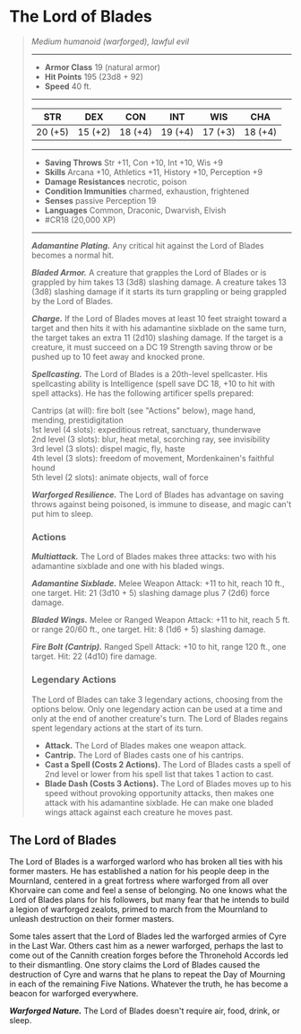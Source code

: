 # The Lord of Blades
>*Medium humanoid (warforged), lawful evil*
>___
>- **Armor Class** 19 (natural armor)
>- **Hit Points** 195 (23d8 + 92)
>- **Speed** 40 ft.
>___
>|STR|DEX|CON|INT|WIS|CHA|
>|:---:|:---:|:---:|:---:|:---:|:---:|
>|20 (+5)|15 (+2)|18 (+4)|19 (+4)|17 (+3)|18 (+4)|
>___
>- **Saving Throws** Str +11, Con +10, Int +10, Wis +9
>- **Skills** Arcana +10, Athletics +11, History +10, Perception +9
>- **Damage Resistances** necrotic, poison
>- **Condition Immunities** charmed, exhaustion, frightened
>- **Senses** passive Perception 19
>- **Languages** Common, Draconic, Dwarvish, Elvish
>- #CR18 (20,000 XP)
>___
>***Adamantine Plating.*** Any critical hit against the Lord of Blades becomes a normal hit.  
>
>***Bladed Armor.*** A creature that grapples the Lord of Blades or is grappled by him takes 13 (3d8) slashing damage. A creature takes 13 (3d8) slashing damage if it starts its turn grappling or being grappled by the Lord of Blades.  
>
>***Charge.*** If the Lord of Blades moves at least 10 feet straight toward a target and then hits it with his adamantine sixblade on the same turn, the target takes an extra 11 (2d10) slashing damage. If the target is a creature, it must succeed on a DC 19 Strength saving throw or be pushed up to 10 feet away and knocked prone.  
>
>***Spellcasting.*** The Lord of Blades is a 20th-level spellcaster. His spellcasting ability is Intelligence (spell save DC 18, +10 to hit with spell attacks). He has the following artificer spells prepared:  
>
>Cantrips (at will): fire bolt (see "Actions" below), mage hand, mending, prestidigitation  
>1st level (4 slots): expeditious retreat, sanctuary, thunderwave  
>2nd level (3 slots): blur, heat metal, scorching ray, see invisibility  
>3rd level (3 slots): dispel magic, fly, haste  
>4th level (3 slots): freedom of movement, Mordenkainen's faithful hound  
>5th level (2 slots): animate objects, wall of force  
>
>
>***Warforged Resilience.*** The Lord of Blades has advantage on saving throws against being poisoned, is immune to disease, and magic can't put him to sleep.  
>
>### Actions
>***Multiattack.*** The Lord of Blades makes three attacks: two with his adamantine sixblade and one with his bladed wings.  
>
>***Adamantine Sixblade.*** Melee Weapon Attack: +11 to hit, reach 10 ft., one target. Hit: 21 (3d10 + 5) slashing damage plus 7 (2d6) force damage.  
>
>***Bladed Wings.*** Melee  or Ranged Weapon Attack: +11 to hit, reach 5 ft. or range 20/60 ft., one target. Hit: 8 (1d6 + 5) slashing damage.  
>
>***Fire Bolt (Cantrip).*** Ranged Spell Attack: +10 to hit, range 120 ft., one target. Hit: 22 (4d10) fire damage.  
>
>### Legendary Actions
>The Lord of Blades can take 3 legendary actions, choosing from the options below. Only one legendary action can be used at a time and only at the end of another creature's turn. The Lord of Blades regains spent legendary actions at the start of its turn.
>
>- **Attack.** The Lord of Blades makes one weapon attack.
>- **Cantrip.** The Lord of Blades casts one of his cantrips.
>- **Cast a Spell (Costs 2 Actions).** The Lord of Blades casts a spell of 2nd level or lower from his spell list that takes 1 action to cast.
>- **Blade Dash (Costs 3 Actions).** The Lord of Blades moves up to his speed without provoking opportunity attacks, then makes one attack with his adamantine sixblade. He can make one bladed wings attack against each creature he moves past.

## The Lord of Blades

The Lord of Blades is a warforged warlord who has broken all ties with his former masters. He has established a nation for his people deep in the Mournland, centered in a great fortress where warforged from all over Khorvaire can come and feel a sense of belonging. No one knows what the Lord of Blades plans for his followers, but many fear that he intends to build a legion of warforged zealots, primed to march from the Mournland to unleash destruction on their former masters.

Some tales assert that the Lord of Blades led the warforged armies of Cyre in the Last War. Others cast him as a newer warforged, perhaps the last to come out of the Cannith creation forges before the Thronehold Accords led to their dismantling. One story claims the Lord of Blades caused the destruction of Cyre and warns that he plans to repeat the Day of Mourning in each of the remaining Five Nations. Whatever the truth, he has become a beacon for warforged everywhere.

***Warforged Nature.*** The Lord of Blades doesn't require air, food, drink, or sleep.